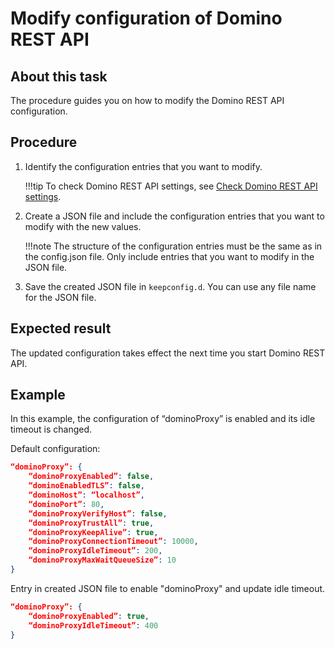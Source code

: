 # Modify configuration of Domino REST API 

## About this task

The procedure guides you on how to modify the Domino REST API configuration.

## Procedure

1. Identify the configuration entries that you want to modify.

    !!!tip
        To check Domino REST API settings, see [Check Domino REST API settings](checksettings.md).

2. Create a JSON file and include the configuration entries that you want to modify with the new values.

    !!!note
       The structure of the configuration entries must be the same as in the config.json file. Only include entries that you want to modify in the JSON file.

3. Save the created JSON file in `keepconfig.d`. You can use any file name for the JSON file. 

## Expected result

The updated configuration takes effect the next time you start Domino REST API.

## Example

In this example, the configuration of “dominoProxy” is enabled and its idle timeout is changed.

Default configuration:   

```json
“dominoProxy”: {
	“dominoProxyEnabled”: false,
	“dominoEnabledTLS”: false,
	“dominoHost”: “localhost”,
	“dominoPort”: 80,
    “dominoProxyVerifyHost”: false,
    “dominoProxyTrustAll”: true,
    “dominoProxyKeepAlive”: true,
    “dominoProxyConnectionTimeout”: 10000,
    “dominoProxyIdleTimeout”: 200,
    “dominoProxyMaxWaitQueueSize”: 10
}
```

Entry in created JSON file to enable "dominoProxy" and update idle timeout. 

```json
“dominoProxy”: {
	“dominoProxyEnabled”: true,
    “dominoProxyIdleTimeout”: 400
}
```